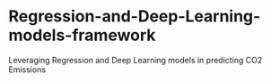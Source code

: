 # Regression-and-Deep-Learning-models-framework
Leveraging Regression and Deep Learning models in predicting CO2 Emissions
